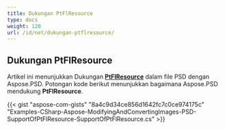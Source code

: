 ```yaml
---
title: Dukungan PtFlResource
type: docs
weight: 120
url: /id/net/dukungan-ptflresource/
---
```


## **Dukungan PtFlResource**
Artikel ini menunjukkan Dukungan [**PtFlResource**](https://reference.aspose.com/psd/net/aspose.psd.fileformats.psd.layers.layerresources/ptflresource) dalam file PSD dengan Aspose.PSD. Potongan kode berikut menunjukkan bagaimana Aspose.PSD mendukung **PtFlResource**. 

{{< gist "aspose-com-gists" "8a4c9d34ce856d1642fc7c0ce974175c" "Examples-CSharp-Aspose-ModifyingAndConvertingImages-PSD-SupportOfPtFlResource-SupportOfPtFlResource.cs" >}}
